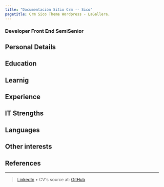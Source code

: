 ```yaml
---
title: "Documentación Sitio Crm -- Sico"
pagetitle: Crm Sico Theme Wordpress - LaGallera.
---
```


### Developer Front End SemiSenior


Personal Details
---------
Education
---------

Learnig 
--------------


Experience
----------



IT Strengths
------------

Languages
---------


Other interests
---------------



References
----------



------
> [LinkedIn](https://www.linkedin.com/in/samsdg/) • CV's source at: [GitHub](https://github.com/samsdial)<br />
